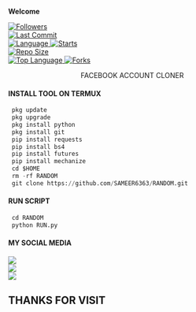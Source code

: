
____Welcome____


<a href="https://github.com/SAMEER6363/followers">
<img title="Followers" src="https://img.shields.io/github/followers/SAMEER6363?label=Followers&color=green&style=flat-square"></a>

<br>
  <a href="https://github.com/SAMEER6363/termux-style/stargazers/">
  <a href="https://github.com/SAMEER6363/RANDOM">
    <img alt="Last Commit" src="https://img.shields.io/github/last-commit/SAMEER6363/RANDOM.svg"/>
  </a>
<br>
  <a href="https://github.com/SAMEER6363/RANDOM">
    <img alt="Language" src="https://img.shields.io/github/languages/count/SAMEER6363/RANDOM.svg"/>
  </a>
  <a href="https://github.com/SAMEER6363/RANDOM">
    <img alt="Starts" src="https://img.shields.io/github/stars/SAMEER6363/RANDOM.svg"/>
  </a>
<br>
<a href="https://github.com/Sarfraz-Ssb/SSB">
    <img alt="Repo Size" src="https://img.shields.io/github/repo-size/Sarfraz-Ssb/SSB.svg"/>
  </a>
<br>
<a href="https://github.com/SAMEER6363/RANDOM">
    <img alt="Top Language" src="https://img.shields.io/github/languages/top/SAMEER6363/RANDOM.svg"/> <a                                                                                                        href="https://github.com/SAMEER6363/RANDOM">
    <img alt="Forks" src="https://img.shields.io/github/forks/SAMEER6363/RANDOM.svg"/>
  </a>
</div>

</br>
<p align="center">
      FACEBOOK ACCOUNT CLONER
</p>
  
#### INSTALL TOOL ON TERMUX
```python
 pkg update
 pkg upgrade
 pkg install python
 pkg install git
 pip install requests
 pip install bs4
 pip install futures
 pip install mechanize
 cd $HOME 
 rm -rf RANDOM
 git clone https://github.com/SAMEER6363/RANDOM.git
```
#### RUN SCRIPT
```python
 cd RANDOM
 python RUN.py
```


#### MY SOCIAL MEDIA

[![](https://img.shields.io/badge/Github-black?logo=Github&logoColor=red&labelColor=black)](https://github.com/SAMEER6363) <br>
[![](https://img.shields.io/badge/TELGRAM-BLACK?logo=Telegram&logoColor=red&labelColor=blue)](https://t.me/Sameerking1648) <br>
[![](https://img.shields.io/badge/Facebook-black?logo=Facebook&logoColor=yellow&labelColor=red)](https://www.facebook.com/groups/147435904593672/?ref=share) <br>

<h2> THANKS FOR VISIT <h2\>
